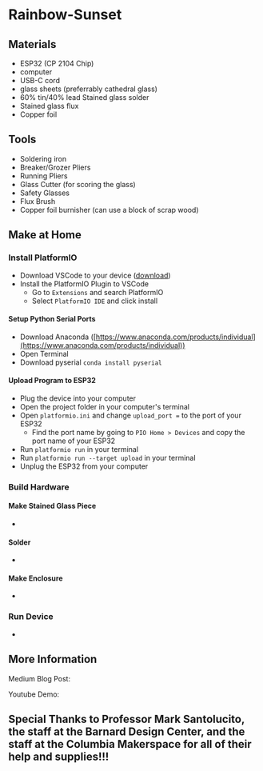 # Rainbow-Sunset

## Materials

 - ESP32 (CP 2104 Chip)
 - computer
 - USB-C cord
 - glass sheets (preferrably cathedral glass)
 - 60% tin/40% lead Stained glass solder
 - Stained glass flux
 - Copper foil

## Tools

- Soldering iron
- Breaker/Grozer Pliers
- Running Pliers
- Glass Cutter (for scoring the glass)
- Safety Glasses
- Flux Brush
- Copper foil burnisher (can use a block of scrap wood)

## Make at Home

### Install PlatformIO

- Download VSCode to your device ([download](https://code.visualstudio.com/download))
- Install the PlatformIO Plugin to VSCode
  - Go to `Extensions` and search PlatformIO
  - Select `PlatformIO IDE` and click install

#### Setup Python Serial Ports

- Download Anaconda ([https://www.anaconda.com/products/individual](https://www.anaconda.com/products/individual))
- Open Terminal
- Download pyserial `conda install pyserial`

#### Upload Program to ESP32

- Plug the device into your computer
- Open the project folder in your computer's terminal
- Open `platformio.ini` and change `upload_port =` to the port of your ESP32
  - Find the port name by going to `PIO Home > Devices` and copy the port name of your ESP32
- Run `platformio run` in your terminal
- Run  `platformio run --target upload` in your terminal
- Unplug the ESP32 from your computer

### Build Hardware

#### Make Stained Glass Piece

- 

#### Solder 

-

#### Make Enclosure

-

### Run Device

- 

## More Information

Medium Blog Post: []()

Youtube Demo: []()

##
## Special Thanks to Professor Mark Santolucito, the staff at the Barnard Design Center, and the staff at the Columbia Makerspace for all of their help and supplies!!!
